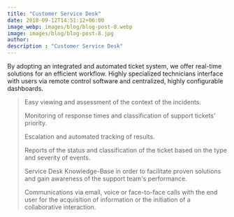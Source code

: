 ```yaml
---
title: "Customer Service Desk"
date: 2018-09-12T14:51:12+06:00
image_webp: images/blog/blog-post-8.webp
image: images/blog/blog-post-8.jpg
author:
description : "Customer Service Desk"
---
```


By adopting an integrated and automated ticket system, we offer real-time solutions for an efficient workflow. Highly specialized technicians interface with users via remote control software and centralized, highly configurable dashboards.

> Easy viewing and assessment of the context of the incidents.
> 
> Monitoring of response times and classification of support tickets' priority.
> 
> Escalation and automated tracking of results.
> 
> Reports of the status and classification of the ticket based on the type and severity of events.
> 
> Service Desk Knowledge-Base in order to facilitate proven solutions and gain awareness of the support team's performance.
> 
> Communications via email, voice or face-to-face calls with the end user for the acquisition of information or the initiation of a collaborative interaction.
